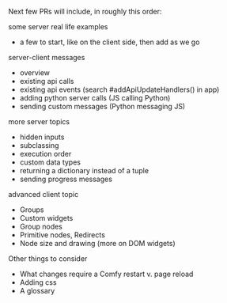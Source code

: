 
Next few PRs will include, in roughly this order:

some server real life examples
- a few to start, like on the client side, then add as we go

server-client messages
- overview 
- existing api calls 
- existing api events (search #addApiUpdateHandlers() in app)
- adding python server calls (JS calling Python)
- sending custom messages (Python messaging JS)

more server topics
- hidden inputs
- subclassing 
- execution order
- custom data types
- returning a dictionary instead of a tuple
- sending progress messages

advanced client topic
- Groups
- Custom widgets 
- Group nodes 
- Primitive nodes, Redirects
- Node size and drawing (more on DOM widgets)

Other things to consider
- What changes require a Comfy restart v. page reload
- Adding css 
- A glossary

